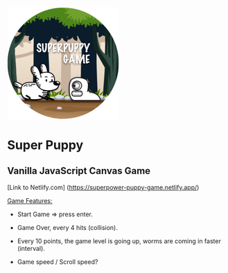 ![Supper Puppy](./images/game.png)

# Super Puppy

## Vanilla JavaScript Canvas Game

[Link to Netlify.com] (https://superpower-puppy-game.netlify.app/)

<ins>Game Features:</ins>

- Start Game => press enter.

- Game Over, every 4 hits (collision).
- Every 10 points, the game level is going up, worms are coming in faster (interval).
- Game speed / Scroll speed?

